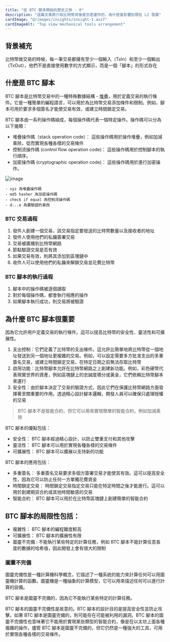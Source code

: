 ```yaml
---
title: "從 BTC 腳本開始的歷史之旅 - 0"
description: "這篇文章將介紹比特幣背後是怎麼運作的，為什麼會影響到現在 L2 發展"
cardImage: "@/images/insights/insight-1.avif"
cardImageAlt: "Top view mechanical tools arrangement"
---
```

## 背景補充

比特幣做交易的時候，每一筆交易都擁有至少一個輸入（TxIn）和至少一個輸出（TxOut），他們不是直接使用數字的方式顯示，而是一個「腳本」的形式存在

## 什麼是 BTC 腳本

BTC 腳本是比特幣交易中的一種特殊數據結構 - [堆疊](https://surreal.tw/program/note/stack)，用於定義交易的執行條件。它是一種簡單的編程語言，可以用於為比特幣交易添加條件和限制。例如，腳本可用於要求多個簽名才能使交易有效，或建立時間鎖定交易。

BTC 腳本由一系列操作碼組成，每個操作碼代表一個特定操作。操作碼可以分為以下幾類：
- 堆疊操作碼（stack operation code）： 這些操作碼用於操作堆疊，例如加減乘除，從而實現各種各樣的交易條件
- 控制流操作碼 (control flow operation code)： 這些操作碼用於控制腳本的執行順序。
- 加密操作碼 (cryptographic operation code)： 這些操作碼用於進行加密操作。

![image](https://hackmd.io/_uploads/HyGSgB6_p.png)
```
- xyz 為堆疊操作碼
- md5 hasher 為加密操作碼
- check if equal 為控制流操作碼
- d...e 為要驗證的東西
```
### BTC 交易過程

1. 發件人創建一個交易，該交易指定要發送的比特幣數量以及接收者的地址
2. 發件人使用他們的私鑰簽署交易
3. 交易被廣播到比特幣網路
4. 節點驗證交易是否有效
5. 如果交易有效，則將其添加到區塊鏈中
6. 收件人可以使用他們的私鑰來解鎖交易並花費比特幣

### BTC 腳本的執行過程
1. 腳本中的操作碼被逐個讀取
2. 對於每個操作碼，都會執行相應的操作
3. 如果腳本執行成功，則交易將被驗證

## 為什麼 BTC 腳本很重要

因為它允許用戶定義交易的執行條件。這可以提高比特幣的安全性、靈活性和可擴展性。
1. 支出控制：它們定義了比特幣的支出條件。這允許比簡單地將比特幣從一個地址發送到另一個地址更複雜的交易。例如，可以設定需要多方批准支出的多重簽名交易，或建立時間鎖定交易，在特定日期之前無法存取比特幣
2. 啟用功能：比特幣腳本允許在比特幣網路之上創建新功能。例如，彩色硬幣代表現實世界的資產，例如區塊鏈上的忠誠度積分或黃金，它們依賴比特幣腳本來運行
3. 安全性：由於腳本決定了交易的驗證方式，因此它們在保護比特幣網路方面發揮著至關重要的作用。透過精心設計腳本邏輯，開發人員可以確保只處理授權的交易

> BTC 腳本不是智能合約，但它可以用來實現簡單的智能合約，例如加減乘除

BTC 腳本的優點包括：
- 安全性： BTC 腳本經過精心設計，以防止雙重支付和其他攻擊
- 靈活性： BTC 腳本可以用於實現各種各樣的交易條件
- 可擴展性： BTC 腳本可以擴展以支持新的功能

BTC 腳本的應用包括：
- 多重簽名： 多重簽名交易要求多個方簽署交易才能使其有效。這可以提高安全性，因為它可以防止任何一方單獨花費資金
- 時間鎖定交易： 時間鎖定交易指定交易只能在特定時間之後才能進行。這可以用於創建期貨合約或其他時間敏感的交易
- 智能合約： BTC 腳本可以用於在比特幣區塊鏈上創建簡單的智能合約

## BTC 腳本的局限性包括：
- 複雜性： BTC 腳本的編程難度較高
- 可擴展性： BTC 腳本的擴展性有限
- 圖靈不完備 : 不能執行某些特定的計算任務，例如 BTC 腳本不能計算任意長度的數據的哈希值，因此開發上會有很大的限制

### 圖靈不完備

圖靈完備性是一種計算機科學概念，它描述了一種系統的能力來計算任何可以用圖靈機計算的函數。圖靈機是一種抽象的計算模型，它可以用來描述任何可以進行計算的設備。

BTC 腳本是圖靈不完備的，因為它不能執行某些特定的計算任務。

BTC 腳本的圖靈不完備性是故意的。BTC 腳本的設計目的是提高安全性並防止攻擊。如果 BTC 腳本是圖靈完備的，則可能存在可能被利用的漏洞。BTC 腳本的圖靈不完備性也意味著它不能用於實現某些類型的智能合約，像是在以太坊上面各種複雜的操作，儘管 BTC 腳本是圖靈不完備的，但它仍然是一種強大的工具，可用於實現各種各樣的交易條件。